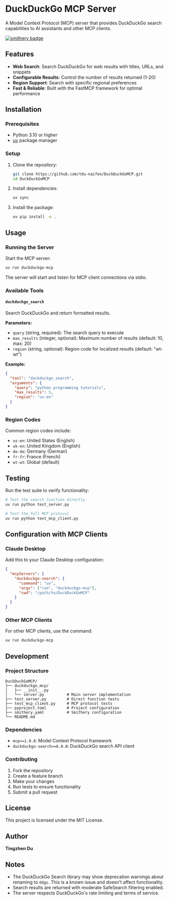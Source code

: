 # DuckDuckGo MCP Server

A Model Context Protocol (MCP) server that provides DuckDuckGo search capabilities to AI assistants and other MCP clients.

[![smithery badge](https://smithery.ai/badge/@tdu-naifen/duckduckgomcp)](https://smithery.ai/server/@tdu-naifen/duckduckgomcp)

## Features

- **Web Search**: Search DuckDuckGo for web results with titles, URLs, and snippets
- **Configurable Results**: Control the number of results returned (1-20)
- **Region Support**: Search with specific regional preferences
- **Fast & Reliable**: Built with the FastMCP framework for optimal performance

## Installation

### Prerequisites

- Python 3.10 or higher
- [uv](https://docs.astral.sh/uv/) package manager

### Setup

1. Clone the repository:
   ```bash
   git clone https://github.com/tdu-naifen/DuckDuckGoMCP.git
   cd DuckDuckGoMCP
   ```

2. Install dependencies:
   ```bash
   uv sync
   ```

3. Install the package:
   ```bash
   uv pip install -e .
   ```

## Usage

### Running the Server

Start the MCP server:
```bash
uv run duckduckgo-mcp
```

The server will start and listen for MCP client connections via stdio.

### Available Tools

#### `duckduckgo_search`

Search DuckDuckGo and return formatted results.

**Parameters:**
- `query` (string, required): The search query to execute
- `max_results` (integer, optional): Maximum number of results (default: 10, max: 20)
- `region` (string, optional): Region code for localized results (default: "wt-wt")

**Example:**
```json
{
  "tool": "duckduckgo_search",
  "arguments": {
    "query": "python programming tutorials",
    "max_results": 5,
    "region": "us-en"
  }
}
```

### Region Codes

Common region codes include:
- `us-en`: United States (English)
- `uk-en`: United Kingdom (English)
- `de-de`: Germany (German)
- `fr-fr`: France (French)
- `wt-wt`: Global (default)

## Testing

Run the test suite to verify functionality:

```bash
# Test the search function directly
uv run python test_server.py

# Test the full MCP protocol
uv run python test_mcp_client.py
```

## Configuration with MCP Clients

### Claude Desktop

Add this to your Claude Desktop configuration:

```json
{
  "mcpServers": {
    "duckduckgo-search": {
      "command": "uv",
      "args": ["run", "duckduckgo-mcp"],
      "cwd": "/path/to/DuckDuckGoMCP"
    }
  }
}
```

### Other MCP Clients

For other MCP clients, use the command:
```bash
uv run duckduckgo-mcp
```

## Development

### Project Structure

```
DuckDuckGoMCP/
├── duckduckgo_mcp/
│   ├── __init__.py
│   └── server.py          # Main server implementation
├── test_server.py         # Direct function tests
├── test_mcp_client.py     # MCP protocol tests
├── pyproject.toml         # Project configuration
├── smithery.yaml          # Smithery configuration
└── README.md
```

### Dependencies

- `mcp>=1.0.0`: Model Context Protocol framework
- `duckduckgo-search>=6.0.0`: DuckDuckGo search API client

### Contributing

1. Fork the repository
2. Create a feature branch
3. Make your changes
4. Run tests to ensure functionality
5. Submit a pull request

## License

This project is licensed under the MIT License.

## Author

**Tingzhen Du**

## Notes

- The DuckDuckGo Search library may show deprecation warnings about renaming to `ddgs`. This is a known issue and doesn't affect functionality.
- Search results are returned with moderate SafeSearch filtering enabled.
- The server respects DuckDuckGo's rate limiting and terms of service.
